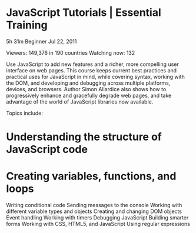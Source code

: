# JavaScript Tutorials | Essential Training

5h 31m Beginner Jul 22, 2011

Viewers: 149,376 in 190 countries Watching now: 132


Use JavaScript to add new features and a richer, more compelling user interface on web pages. This course keeps current best practices and practical uses for JavaScript in mind, while covering syntax, working with the DOM, and developing and debugging across multiple platforms, devices, and browsers. Author Simon Allardice also shows how to progressively enhance and gracefully degrade web pages, and take advantage of the world of JavaScript libraries now available.

Topics include:

# Understanding the structure of JavaScript code
# Creating variables, functions, and loops
Writing conditional code
Sending messages to the console
Working with different variable types and objects
Creating and changing DOM objects
Event handling
Working with timers
Debugging JavaScript
Building smarter forms
Working with CSS, HTML5, and JavaScript
Using regular expressions
